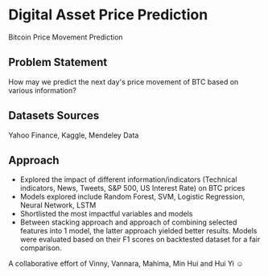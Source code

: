 # Digital Asset Price Prediction
Bitcoin Price Movement Prediction

## Problem Statement
How may we predict the next day's price movement of BTC based on various information?

## Datasets Sources
Yahoo Finance, Kaggle, Mendeley Data

## Approach
* Explored the impact of different information/indicators (Technical indicators, News, Tweets, S&P 500, US Interest Rate) on BTC prices
* Models explored include Random Forest, SVM, Logistic Regression, Neural Network, LSTM
* Shortlisted the most impactful variables and models 
* Between stacking approach and approach of combining selected features into 1 model, the latter approach yielded better results. Models were evaluated based on their F1 scores on backtested dataset for a fair comparison. 


A collaborative effort of Vinny, Vannara, Mahima, Min Hui and Hui Yi ☺️
